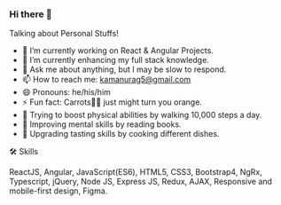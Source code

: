 ### Hi there 👋

Talking about Personal Stuffs!

- 🔭 I’m currently working on React & Angular Projects.
- 🌱 I’m currently enhancing my full stack knowledge.
- 💬 Ask me about anything, but I may be slow to respond.
- 📫 How to reach me: kamanurag5@gmail.com
- 😄 Pronouns: he/his/him
- ⚡ Fun fact: Carrots🥕🥕 just might turn you orange.
- 🏃 Trying to boost physical abilities by walking 10,000 steps a day.
- 📗 Improving mental skills by reading books. 
- 🍕 Upgrading tasting skills by cooking different dishes. 

🛠 Skills

ReactJS, Angular, JavaScript(ES6), HTML5, CSS3, Bootstrap4, NgRx, Typescript, jQuery, Node JS, Express JS, Redux, AJAX, Responsive and mobile-first design, Figma.
